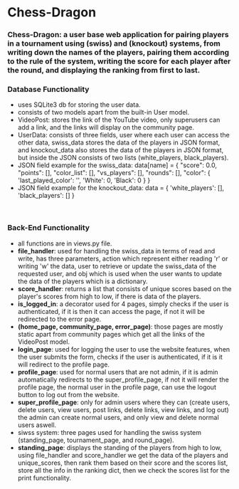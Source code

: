# Chess-Dragon

### **Chess-Dragon**: a user base web application for pairing players in a tournament using (swiss) and (knockout) systems, from writing down the names of the players, pairing them according to the rule of the system, writing the score for each player after the round, and displaying the ranking from first to last.

### Database Functionality
* uses SQLite3 db for storing the user data.
* consists of two models apart from the built-in User model.
* VideoPost: stores the link of the YouTube video, only superusers can add a link, and the links will display on the community page.
* UserData: consists of three fields, user where each user can access the other data, swiss_data stores the data of the players in JSON format, and knockout_data also stores the data of the players in JSON format, but inside the JSON consists of two lists (white_players, black_players).
* JSON field example for the swiss_data:
data[name] = {
    "score": 0.0,
    "points": [],
    "color_list": [],
    "vs_players": [],
    "rounds": [],
    "color": {
        'last_played_color': '',
        'White': 0,
        'Black': 0
    }
} 
* JSON field example for the knockout_data: 
data = {
    'white_players': [],
    'black_players': []
}

<br>

### Back-End Functionality
* all functions are in views.py file.
* **file_handler**: used for handling the swiss_data in terms of read and write, has three parameters, action which represent either reading 'r' or writing 'w' the data, user to retrieve or update the swiss_data of the requested user, and obj which is used when the user wants to update the data of the players which is a dictionary. 
* **score_handler**: returns a list that consists of unique scores based on the player's scores from high to low, if there is data of the players.
* **is_logged_in**: a decorator used for 4 pages, simply checks if the user is authenticated, if it is then it can access the page, if not it will be redirected to the error page.
* **(home_page, community_page, error_page)**: those pages are mostly static apart from community pages which get all the links of the VideoPost model.
* **login_page**: used for logging the user to use the website features, when the user submits the form, checks if the user is authenticated, if it is it will redirect to the profile page. 
* **profile_page**: used for normal users that are not admin, if it is admin automatically redirects to the super_profile_page, if not it will render the profile page, the normal user in the profile page, can use the logout button to log out from the website.
* **super_profile_page**: only for admin users where they can (create users, delete users, view users, post links, delete links, view links, and log out) the admin can create normal users, and only view and delete normal users aswell.
* siwss system: three pages used for handling the swiss system (standing_page, tournament_page, and round_page).
* **standing_page**: displays the standing of the players from high to low, using file_handler and score_handler we get the data of the players and unique_scores, then rank them based on their score and the scores list, store all the info in the ranking dict, then we check the scores list for the print functionality.

